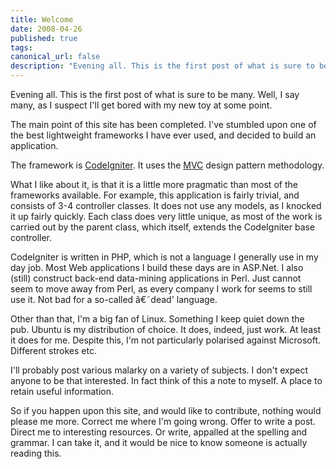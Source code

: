 ```yaml
---
title: Welcome
date: 2008-04-26
published: true
tags: 
canonical_url: false
description: "Evening all. This is the first post of what is sure to be many. Well, I say many, as I suspect I'll get bored with my new toy at some point."
---
```


Evening all. This is the first post of what is sure to be many. Well, I say many, as I suspect I'll get bored with my new toy at some point.

The main point of this site has been completed. I've stumbled upon one of the best lightweight frameworks I have ever used, and decided to build an application.

The framework is [CodeIgniter](https://codeigniter.com/). It uses the [MVC](https://en.wikipedia.org/wiki/Model%E2%80%93view%E2%80%93controller) design pattern methodology.

What I like about it, is that it is a little more pragmatic than most of the frameworks available. For example, this application is fairly trivial, and consists of 3-4 controller classes. It does not use any models, as I knocked it up fairly quickly. Each class does very little unique, as most of the work is carried out by the parent class, which itself, extends the CodeIgniter base controller.

CodeIgniter is written in PHP, which is not a language I generally use in my day job. Most Web applications I build these days are in ASP.Net. I also (still) construct back-end data-mining applications in Perl. Just cannot seem to move away from Perl, as every company I work for seems to still use it. Not bad for a so-called â€˜dead' language.

Other than that, I'm a big fan of Linux. Something I keep quiet down the pub. Ubuntu is my distribution of choice. It does, indeed, just work. At least it does for me. Despite this, I'm not particularly polarised against Microsoft. Different strokes etc.

I'll probably post various malarky on a variety of subjects. I don't expect anyone to be that interested. In fact think of this a note to myself. A place to retain useful information.

So if you happen upon this site, and would like to contribute, nothing would please me more. Correct me where I'm going wrong. Offer to write a post. Direct me to interesting resources. Or write, appalled at the spelling and grammar. I can take it, and it would be nice to know someone is actually reading this.